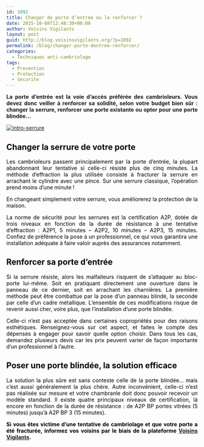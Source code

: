 ```yaml
---
id: 1092
title: Changer de porte d’entrée ou la renforcer ?
date: 2015-10-08T12:48:30+00:00
author: Voisins Vigilants
layout: post
guid: http://blog.voisinsvigilants.org/?p=1092
permalink: /blog/changer-porte-dentree-renforcer/
categories:
  - Techniques anti-cambriolage
tags:
  - Prevention
  - Protection
  - Securite
---
```

<p style="text-align: justify;">
  <strong>La porte d’entrée est la voie d’accès préférée des cambrioleurs. Vous devez donc veiller à renforcer sa solidité, selon votre budget bien sûr : changer la serrure, renforcer une porte existante ou opter pour une porte blindée…</strong>
</p>

<p style="text-align: justify;">
  <a href="./../../images/2015/09/intro-serrure.jpg"><img class="aligncenter size-full wp-image-1094" src="./../../images/2015/09/intro-serrure.jpg" alt="intro-serrure" /></a>
</p>

<h2 style="font-weight: 400; color: #ff7400; text-align: justify;">
  <span style="color: #000000;"><strong>Changer la serrure de votre porte</strong></span>
</h2>

<p style="color: #000000; text-align: justify;">
  Les cambrioleurs passent principalement par la porte d’entrée, la plupart abandonnant leur tentative si celle-ci résiste plus de cinq minutes. La méthode d’effraction la plus utilisée consiste à fracturer la serrure en arrachant le cylindre avec une pince. Sur une serrure classique, l’opération prend moins d’une minute !
</p>

<p style="color: #000000; text-align: justify;">
  En changeant simplement votre serrure, vous améliorerez la protection de la maison.
</p>

<p style="color: #000000; text-align: justify;">
  La norme de sécurité pour les serrures est la certification A2P, dotée de trois niveaux en fonction de la durée de résistance à une tentative d’effraction : A2P1, 5 minutes – A2P2, 10 minutes – A2P3, 15 minutes. Confiez de préférence la pose à un professionnel, ce qui vous garantira une installation adéquate à faire valoir auprès des assurances notamment.
</p>

<h2 style="font-weight: 400; color: #ff7400; text-align: justify;">
  <span style="color: #000000;"><strong>Renforcer sa porte d’entrée</strong></span>
</h2>

<p style="color: #000000; text-align: justify;">
  Si la serrure résiste, alors les malfaiteurs risquent de s’attaquer au bloc-porte lui-même. Soit en pratiquant directement une ouverture dans le panneau de ce dernier, soit en arrachant les charnières. La première méthode peut être combattue par la pose d’un panneau blindé, la seconde par celle d’un cadre métallique. L’ensemble de ces modifications risque de revenir aussi cher, voire plus, que l’installation d’une porte blindée.
</p>

<p style="color: #000000; text-align: justify;">
  Celle-ci n’est pas acceptée dans certaines copropriétés pour des raisons esthétiques. Renseignez-vous sur cet aspect, et faites le compte des dépenses à engager pour savoir quelle option choisir. Dans tous les cas, demandez plusieurs devis car les prix peuvent varier de façon importante d’un professionnel à l’autre.
</p>

<h2 style="font-weight: 400; color: #ff7400; text-align: justify;">
  <span style="color: #000000;"><strong>Poser une porte blindée, la solution efficace</strong></span>
</h2>

<p style="color: #000000; text-align: justify;">
  La solution la plus sûre est sans conteste celle de la porte blindée… mais c’est aussi généralement la plus chère. Autre inconvénient, celle-ci n’est pas réalisée sur mesure et votre chambranle doit donc pouvoir recevoir un modèle standard. Il existe quatre principaux niveaux de certification, là encore en fonction de la durée de résistance : de A2P BP portes vitrées (5 minutes) jusqu’à A2P BP 3 (15 minutes).
</p>

<p style="color: #000000; text-align: justify;">
  <strong>Si vous êtes victime d&rsquo;une tentative de cambriolage et que votre porte a été fracturée, informez vos voisins par le biais de la plateforme <a href="http://www.voisinsvigilants.org">Voisins Vigilants</a>.</strong>
</p>
